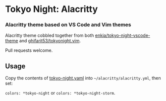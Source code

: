 # Tokyo Night: Alacritty

### Alacritty theme based on VS Code and Vim themes

Alacritty theme cobbled together from both [enkia/tokyo-night-vscode-theme](https://github.com/enkia/tokyo-night-vscode-theme)
and [ghifarit53/tokyonight.vim](https://github.com/ghifarit53/tokyonight.vim).

Pull requests welcome.

## Usage

Copy the contents of [tokyo-night.yaml](https://github.com/zatchheems/tokyo-night-alacritty-theme/blob/master/tokyo-night.yaml) into `~/alacritty/alacritty.yml`, then
set:

```colors: *tokyo-night```
or
```colors: *tokyo-night-storm```.
